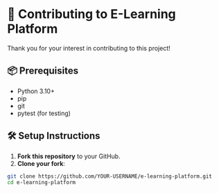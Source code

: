 # 🤝 Contributing to E-Learning Platform

Thank you for your interest in contributing to this project!

## 📦 Prerequisites

- Python 3.10+
- pip
- git
- pytest (for testing)

## 🛠️ Setup Instructions

1. **Fork this repository** to your GitHub.
2. **Clone your fork**:
```bash
git clone https://github.com/YOUR-USERNAME/e-learning-platform.git
cd e-learning-platform
